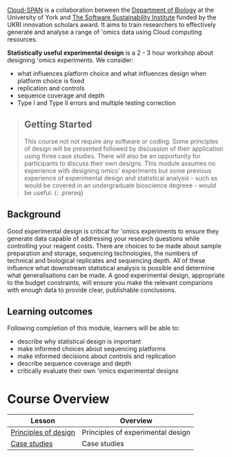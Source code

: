 ---
---
[Cloud-SPAN](https://cloud-span.york.ac.uk) is a collaboration between the [Department of Biology](https://www.york.ac.uk/biology/) at the University of York and [The Software Sustainability Institute](https://www.software.ac.uk/) funded by the UKRI innovation scholars award. It aims to train researchers to effectively generate and analyse a range of 'omics data using Cloud computing resources.

**Statistically useful experimental design** is a 2 - 3 hour workshop about designing 'omics experiments. We consider:
-   what influences platform choice and what influences design when platform choice is fixed 
-   replication and controls
-   sequence coverage and depth
-   Type I and Type II errors and multiple testing correction

> ## Getting Started
>
> This course not not require any software or coding. Some principles of design will be presented followed by discussion of their application using three case studies. There will also be an opportunity for participants to discuss their own designs.
> This module assumes no experience with designing omics' experiments but some previous experience of experimental design and statistical analysis - such as would be covered in an undergraduate bioscience degreee - would be useful.
{: .prereq}

## Background
Good experimental design is critical for 'omics experiments to ensure they generate data capable of addressing your research questions while controlling your reagent costs. There are choices to be made about sample preparation and storage, sequencing technologies, the numbers of technical and biological replicates and sequencing depth. All of these influence what downstream statistical analysis is possible and determine what generalisations can be made. A good experimental design, appropriate to the budget constraints, will ensure you make the relevant comparions with enough data to provide clear, publishable conclusions.


## Learning outcomes

Following completion of this module, learners will be able to:

- describe why statistical design is important
- make informed choices about sequencing platforms
- make informed decisions about controls and replication
- describe sequence coverage and depth
- critically evaluate their own 'omics experimental designs


# Course Overview

| Lesson                     | Overview |
| -------------------------- | ---------|
| [Principles of design](https://cloud-span.github.io/experimental_design01-principles/)| Principles of experimental design |
| [Case studies](https://cloud-span.github.io/experimental_design02-case-study/)| Case studies |
